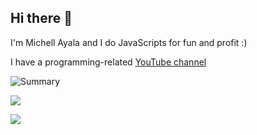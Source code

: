 ## Hi there 👋

I'm Michell Ayala and I do JavaScripts for fun and profit :)

I have a programming-related [YouTube channel](https://www.youtube.com/channel/UCBXo5FFDCtNoddUOqZuWX7w)

![Summary](https://github-profile-summary-cards.vercel.app/api/cards/profile-details?username=mishelashala&theme=vue)

![](https://github-profile-summary-cards.vercel.app/api/cards/repos-per-language?username=mishelashala&theme=vue)

![](https://github-profile-summary-cards.vercel.app/api/cards/productive-time?username=mishelashala&theme=vue)
